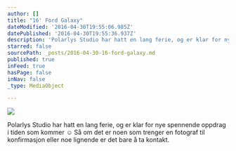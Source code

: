 ```yaml
---
author: []
title: "16' Ford Galaxy"
dateModified: '2016-04-30T19:55:06.985Z'
datePublished: '2016-04-30T19:55:36.937Z'
description: 'Polarlys Studio har hatt en lang ferie, og er klar for nye spennende oppdrag i tiden som kommer ☺️ Så om det er noen som trenger en fotograf til konfirmasjon eller noe lignende er det bare å ta kontakt.'
starred: false
sourcePath: _posts/2016-04-30-16-ford-galaxy.md
published: true
inFeed: true
hasPage: false
inNav: false
_type: MediaObject

---
```

![](https://the-grid-user-content.s3-us-west-2.amazonaws.com/113e7e8f-4a68-4889-a081-8254b100ca1b.jpg)

Polarlys Studio har hatt en lang ferie, og er klar for nye spennende oppdrag i tiden som kommer ☺️ Så om det er noen som trenger en fotograf til konfirmasjon eller noe lignende er det bare å ta kontakt.